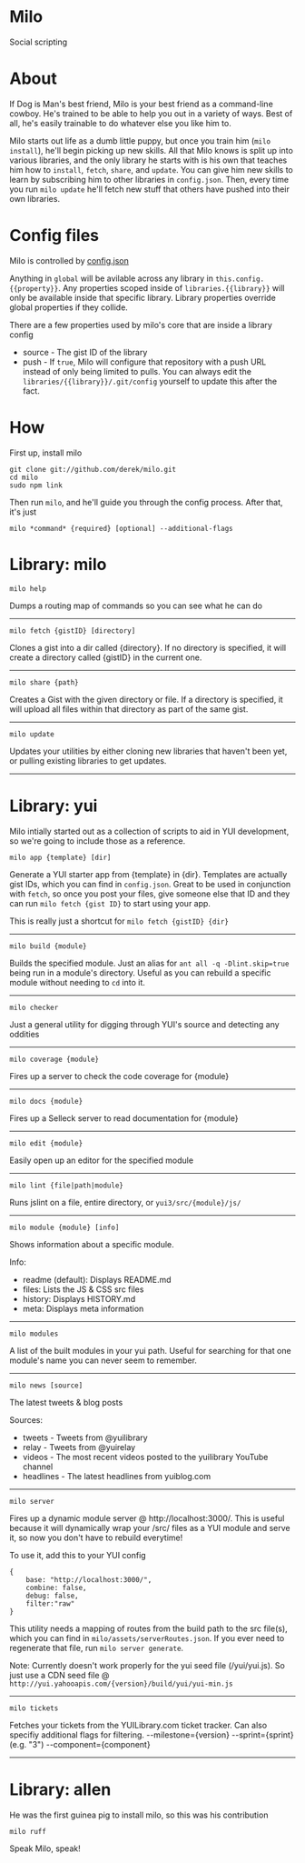 Milo
====

Social scripting

About
=====

If Dog is Man's best friend, Milo is your best friend as a command-line cowboy.  He's trained to be able to help you out in a variety of ways. Best of all, he's easily trainable to do whatever else you like him to.

Milo starts out life as a dumb little puppy, but once you train him (`milo install`), he'll begin picking up new skills.  All that Milo knows is split up into various libraries, and the only library he starts with is his own that teaches him how to `install`, `fetch`, `share`, and `update`.  You can give him new skills to learn by subscribing him to other libraries in `config.json`.  Then, every time you run `milo update` he'll fetch new stuff that others have pushed into their own libraries.

Config files
============

Milo is controlled by [config.json]

Anything in `global` will be avilable across any library in `this.config.{{property}}`.  Any properties scoped inside of `libraries.{{library}}` will only be available inside that specific library. Library properties override global properties if they collide.

There are a few properties used by milo's core that are inside a library config
 * source - The gist ID of the library
 * push - If `true`, Milo will configure that repository with a push URL instead of only being limited to pulls.  You can always edit the `libraries/{{library}}/.git/config` yourself to update this after the fact.

How
===

First up, install milo

	git clone git://github.com/derek/milo.git
	cd milo
	sudo npm link

Then run `milo`, and he'll guide you through the config process.  After that, it's just

	milo *command* {required} [optional] --additional-flags


Library: milo
=============

`milo help`

Dumps a routing map of commands so you can see what he can do

---

`milo fetch {gistID} [directory]`

Clones a gist into a dir called {directory}.  If no directory is specified, it will create a directory called {gistID} in the current one.

---

`milo share {path}`

Creates a Gist with the given directory or file.  If a directory is specified, it will upload all files within that directory as part of the same gist.

---


`milo update`

Updates your utilities by either cloning new libraries that haven't been yet, or pulling existing libraries to get updates.

---

Library: yui
========

Milo intially started out as a collection of scripts to aid in YUI development, so we're going to include those as a reference.


`milo app {template} [dir]`

Generate a YUI starter app from {template} in {dir}.  Templates are actually gist IDs, which you can find in `config.json`.  Great to be used in conjunction with `fetch`, so once you post your files, give someone else that ID and they can run `milo fetch {gist ID}` to start using your app.

This is really just a shortcut for `milo fetch {gistID} {dir}`

---

`milo build {module}`

Builds the specified module.  Just an alias for `ant all -q -Dlint.skip=true` being run in a module's directory.  Useful as you can rebuild a specific module without needing to `cd` into it.

---

`milo checker`

Just a general utility for digging through YUI's source and detecting any oddities

---

`milo coverage {module}`

Fires up a server to check the code coverage for {module}

---

`milo docs {module}`

Fires up a Selleck server to read documentation for {module}

---

`milo edit {module}`

Easily open up an editor for the specified module

---

`milo lint {file|path|module}`

Runs jslint on a file, entire directory, or `yui3/src/{module}/js/`

---

`milo module {module} [info]`

Shows information about a specific module.

Info:
- readme (default): Displays README.md
- files: Lists the JS & CSS src files
- history: Displays HISTORY.md
- meta: Displays meta information

---

`milo modules`

A list of the built modules in your yui path.  Useful for searching for that one module's name you can never seem to remember.

---

`milo news [source]`

The latest tweets & blog posts

Sources:
 * tweets - Tweets from @yuilibrary
 * relay - Tweets from @yuirelay
 * videos - The most recent videos posted to the yuilibrary YouTube channel
 * headlines - The latest headlines from yuiblog.com


---

`milo server`

Fires up a dynamic module server @ http://localhost:3000/. This is useful because it will dynamically wrap your /src/ files as a YUI module and serve it, so now you don't have to rebuild everytime!

To use it, add this to your YUI config


	{
		base: "http://localhost:3000/",
		combine: false,
		debug: false,
		filter:"raw"
	}

This utility needs a mapping of routes from the build path to the src file(s), which you can find in `milo/assets/serverRoutes.json`.  If you ever need to regenerate that file, run `milo server generate`.

Note: Currently doesn't work properly for the yui seed file (/yui/yui.js).  So just use a CDN seed file @ `http://yui.yahooapis.com/{version}/build/yui/yui-min.js`

---

`milo tickets`

Fetches your tickets from the YUILibrary.com ticket tracker.  Can also specifiy additional flags for filtering.
--milestone={version}
--sprint={sprint} (e.g. "3")
--component={component}

---


Library: allen
==============

He was the first guinea pig to install milo, so this was his contribution

`milo ruff`

Speak Milo, speak!

[config.json]: https://github.com/derek/milo/blob/master/config.json.sample